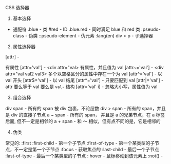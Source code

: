 CSS 选择器

1. 基本选择

  * 通配符
  .blue - 类
  #red - ID
  .blue.red - 同时满足 blue 和 red 类
  :pseudo-class - 伪类
  ::pseudo-element - 伪元素
  :lang(en)
  div > p - 子选择器

2. 属性选择器

  [attr] - <div attr> 有属性
  [attr='val'] - <div attr="val> 有属性，并且值为 val
  [attr~='val'] - <div attr="val val2 val3> 多个以空格区分的属性中存在一个为 val
  [attr^='val'] - 以 val 开头
  [attr$='val'] - 以 val 结尾
  [attr*='val'] - 只要匹配到 val
  [attr|='val'] - attr 要么等于 val 要么是 `val-` 结构
  [attr='val' i] - 忽略大小写，属性值为 val

3. 组合选择

  div span - 所有的 span 被 div 包裹，不论层数
  div > span - 所有的 span，并且是 div 的直接子节点
  a ~ span - 所有的 span， 并且是 a 的兄弟节点，在 a 标签后面, 但不一定是相邻的
  a + span -  和 ～ 相似，但有点不同的是，它是相邻的
  

4. 伪类

常见的: 
  :first
  :first-child - 第一个子节点
  :first-of-type - 第一个某类型的子节点，不一定是第一个子节点
  :focus - 获取焦点的
  :last-child - 最后一个子节点
  :last-of-type -  最后一个某类型的子节点
  : hover - 鼠标移动到该元素上
  :not() - 